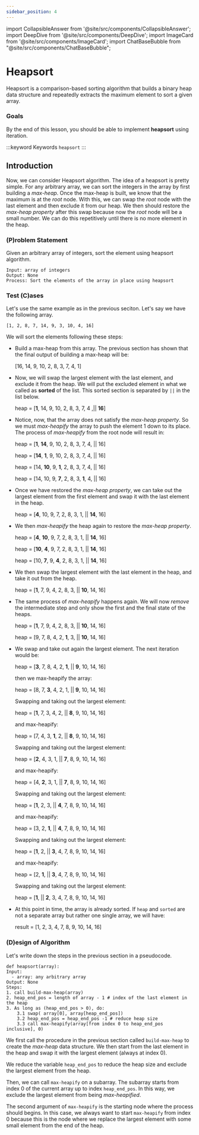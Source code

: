```yaml
---
sidebar_position: 4
---
```


import CollapsibleAnswer from '@site/src/components/CollapsibleAnswer';
import DeepDive from '@site/src/components/DeepDive';
import ImageCard from '@site/src/components/ImageCard';
import ChatBaseBubble from "@site/src/components/ChatBaseBubble";

# Heapsort

<ChatBaseBubble/>
Heapsort is a comparison-based sorting algorithm that builds a binary heap data structure and repeatedly extracts the maximum element to sort a given array.

### Goals

By the end of this lesson, you should be able to implement **heapsort** using iteration.

:::keyword Keywords
`heapsort`
:::

## Introduction

Now, we can consider Heapsort algorithm. The idea of a heapsort is pretty simple. For any arbitrary array, we can sort the integers in the array by first building a _max-heap_. Once the max-heap is built, we know that the maximum is at the _root_ node. With this, we can swap the _root_ node with the last element and then exclude it from our heap. We then should restore the _max-heap property_ after this swap because now the _root_ node will be a small number. We can do this repetitively until there is no more element in the heap.

### (P)roblem Statement

Given an arbitrary array of integers, sort the element using heapsort algorithm.

```
Input: array of integers
Output: None
Process: Sort the elements of the array in place using heapsort
```

### Test (C)ases

Let's use the same example as in the previous seciton. Let's say we have the following array.

`[1, 2, 8, 7, 14, 9, 3, 10, 4, 16]`

We will sort the elements following these steps:

- Build a max-heap from this array. The previous section has shown that the final output of building a max-heap will be:

  [16, 14, 9, 10, 2, 8, 3, 7, 4, 1]

- Now, we will swap the largest element with the last element, and exclude it from the heap. We will put the excluded element in what we called as **sorted** of the list. This sorted section is separated by `||` in the list below.

  heap = [**1**, 14, 9, 10, 2, 8, 3, 7, 4 ,|| **16**]

- Notice, now, that the array does not satisfy the _max-heap property_. So we must _max-heapify_ the array to push the element 1 down to its place. The process of _max-heapify_ from the root node will result in:

  heap = [**1**, **14**, 9, 10, 2, 8, 3, 7, 4, || 16]

  heap = [**14**, **1**, 9, 10, 2, 8, 3, 7, 4, || 16]

  heap = [14, **10**, 9, **1**, 2, 8, 3, 7, 4, || 16]

  heap = [14, 10, 9, **7**, 2, 8, 3, **1**, 4, || 16]

- Once we have restored the _max-heap property_, we can take out the largest element from the first element and swap it with the last element in the heap.

  heap = [**4**, 10, 9, 7, 2, 8, 3, 1, || **14**, 16]

- We then _max-heapify_ the heap again to restore the _max-heap property_.

  heap = [**4**, **10**, 9, 7, 2, 8, 3, 1, || **14**, 16]

  heap = [**10**, **4**, 9, 7, 2, 8, 3, 1, || **14**, 16]

  heap = [10, **7**, 9, **4**, 2, 8, 3, 1, || **14**, 16]

- We then swap the largest element with the last element in the heap, and take it out from the heap.

  heap = [**1**, 7, 9, 4, 2, 8, 3, || **10**, 14, 16]

- The same process of _max-heapify_ happens again. We will now _remove_ the intermediate step and only show the first and the final state of the heaps.

  heap = [**1**, 7, 9, 4, 2, 8, 3, || **10**, 14, 16]

  heap = [9, 7, 8, 4, 2, **1**, 3, || **10**, 14, 16]

- We swap and take out again the largest element. The next iteration would be:

  heap = [**3**, 7, 8, 4, 2, **1**, || **9**, 10, 14, 16]

  then we max-heapify the array:

  heap = [8, 7, **3**, 4, 2, 1, || **9**, 10, 14, 16]

  Swapping and taking out the largest element:

  heap = [**1**, 7, 3, 4, 2, || **8**, 9, 10, 14, 16]

  and max-heapify:

  heap = [7, 4, 3, **1**, 2, || **8**, 9, 10, 14, 16]

  Swapping and taking out the largest element:

  heap = [**2**, 4, 3, 1, || **7**, 8, 9, 10, 14, 16]

  and max-heapify:

  heap = [4, **2**, 3, 1, || **7**, 8, 9, 10, 14, 16]

  Swapping and taking out the largest element:

  heap = [**1**, 2, 3, || **4**, 7, 8, 9, 10, 14, 16]

  and max-heapify:

  heap = [3, 2, **1**, || **4**, 7, 8, 9, 10, 14, 16]

  Swapping and taking out the largest element:

  heap = [**1**, 2, || **3**, 4, 7, 8, 9, 10, 14, 16]

  and max-heapify:

  heap = [2, **1**, || **3**, 4, 7, 8, 9, 10, 14, 16]

  Swapping and taking out the largest element:

  heap = [**1**, || **2**, 3, 4, 7, 8, 9, 10, 14, 16]

- At this point in time, the array is already sorted. If `heap` and `sorted` are not a separate array but rather one single array, we will have:

  result = [1, 2, 3, 4, 7, 8, 9, 10, 14, 16]

### (D)esign of Algorithm

Let's write down the steps in the previous section in a pseudocode.

<DeepDive title="Show Pseudocode">

```
def heapsort(array):
Input:
  - array: any arbitrary array
Output: None
Steps:
1. call build-max-heap(array)
2. heap_end_pos = length of array - 1 # index of the last element in the heap
3. As long as (heap_end_pos > 0), do:
    3.1 swap( array[0], array[heap_end_pos])
    3.2 heap_end_pos = heap_end_pos -1 # reduce heap size
    3.3 call max-heapify(array[from index 0 to heap_end_pos inclusive], 0)
```

</DeepDive>

We first call the procedure in the previous section called `build-max-heap` to create the _max-heap_ data structure. We then start from the last element in the heap and swap it with the largest element (always at index 0).

We reduce the variable `heap_end_pos` to reduce the heap size and exclude the largest element from the heap.

Then, we can call `max-heapify` on a subarray. The subarray starts from index 0 of the current array up to index `heap_end_pos`. In this way, we exclude the largest element from being _max-heapified_.

The second argument of `max-heapify` is the starting node where the process should begins. In this case, we always want to start `max-heapify` from index 0 because this is the node where we replace the largest element with some small element from the end of the heap.
